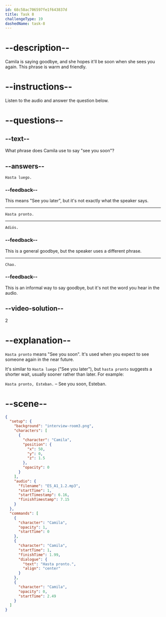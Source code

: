 ```yaml
---
id: 68c58ac706597fe1f643837d
title: Task 8
challengeType: 19
dashedName: task-8
---
```

<!-- (Audio) Camila: Hasta pronto -->

# --description--

Camila is saying goodbye, and she hopes it'll be soon when she sees you again. This phrase is warm and friendly.

# --instructions--

Listen to the audio and answer the question below.

# --questions--

## --text--

What phrase does Camila use to say "see you soon"?

## --answers--

`Hasta luego.`

### --feedback--

This means "See you later", but it's not exactly what the speaker says.

---

`Hasta pronto.`

---

`Adiós.`

### --feedback--

This is a general goodbye, but the speaker uses a different phrase.

---

`Chao.`

### --feedback--

This is an informal way to say goodbye, but it's not the word you hear in the audio.

## --video-solution--

2

# --explanation--

`Hasta pronto` means "See you soon". It's used when you expect to see someone again in the near future.

It's similar to `Hasta luego` ("See you later"), but `hasta pronto` suggests a shorter wait, usually sooner rather than later. For example:

`Hasta pronto, Esteban.` – See you soon, Esteban.

# --scene--

```json
{
  "setup": {
    "background": "interview-room3.png",
    "characters": [
      {
        "character": "Camila",
        "position": {
          "x": 50,
          "y": 0,
          "z": 1.5
        },
        "opacity": 0
      }
    ],
    "audio": {
      "filename": "ES_A1_1.2.mp3",
      "startTime": 1,
      "startTimestamp": 6.16,
      "finishTimestamp": 7.15
    }
  },
  "commands": [
    {
      "character": "Camila",
      "opacity": 1,
      "startTime": 0
    },
    {
      "character": "Camila",
      "startTime": 1,
      "finishTime": 1.99,
      "dialogue": {
        "text": "Hasta pronto.",
        "align": "center"
      }
    },
    {
      "character": "Camila",
      "opacity": 0,
      "startTime": 2.49
    }
  ]
}
```
